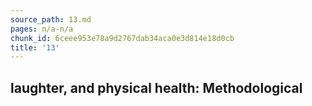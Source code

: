 ```yaml
---
source_path: 13.md
pages: n/a-n/a
chunk_id: 6ceee953e78a9d2767dab34aca0e3d814e18d0cb
title: '13'
---
```

## laughter, and physical health: Methodological
